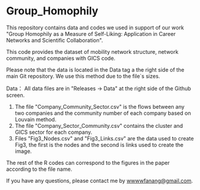 # Group_Homophily

This repository contains data and codes we used in support of our work 
"Group Homophily as a Measure of Self-Liking: Application in Career Networks and Scientific Collaboration".

This code provides the dataset of mobility network structure, network community, and companies with GICS code. 

Please note that the data is located in the Data tag a the right side of the main Git repository. We use this method due to the file`s sizes. 

Data：
All data files are in "Releases -> Data" at the right side of the Github screen. 
1. The file "Company_Community_Sector.csv" is the flows between any two companies and the community number of each company based on Louvain method. 
2. The file "Company_Sector_Community.csv" contains the cluster and GICS sector for each company.
3. Files "Fig3_Nodes.csv" and "Fig3_Links.csv" are the data used to create Fig3, the first is the nodes and the second is links used to create the image.

The rest of the R codes can correspond to the figures in the paper according to the file name.

If you have any questions, please contact me by wwwwfanang@gmail.com.
